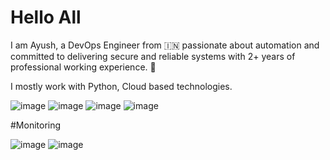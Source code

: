# Hello All

I am Ayush, a DevOps Engineer from 🇮🇳 passionate about automation and committed to delivering secure and reliable systems with 2+ years of professional  working experience. 🎯

I mostly work with Python, Cloud based technologies.

![image](https://github.com/Ayushroc007/Ayush-Burbure/assets/99005287/25e13656-1869-47ef-b8ea-7a3a27e0465b)
![image](https://github.com/Ayushroc007/Ayush-Burbure/assets/99005287/993e6584-7ef6-4642-a14f-a18044765fe6)
![image](https://github.com/Ayushroc007/Ayush-Burbure/assets/99005287/2346098f-b3b8-4890-9e52-44d58e18fe9a)
![image](https://github.com/Ayushroc007/Ayush-Burbure/assets/99005287/908e9f7e-b8c1-42f1-a34a-51996473aa10)

#Monitoring

![image](https://github.com/Ayushroc007/Ayush-Burbure/assets/99005287/28d174ae-a483-4a32-b892-8976f53120a8)
![image](https://github.com/Ayushroc007/Ayush-Burbure/assets/99005287/902588dc-cd62-47c6-8519-c4bccae1b175)
